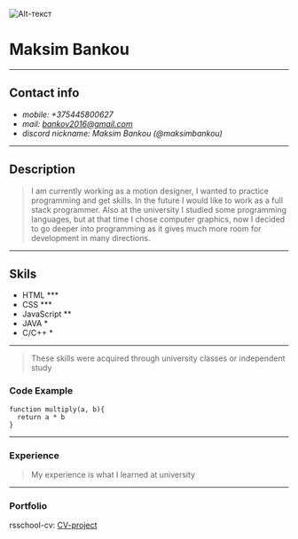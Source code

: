 ![Alt-текст](photo.PNG "My Photo")
# Maksim Bankou
-------
## Contact info
* *mobile: +375445800627*     
* *mail: bankov2016@gmail.com*     
* *discord nickname: Maksim Bankou (@maksimbankou)*
----
## Description  
>I am currently working as a motion designer, I wanted to practice programming and get skills. In the future I would like to work as a full stack programmer. Also at the university I studied some programming languages, but at that time I chose computer graphics, now I decided to go deeper into programming as it gives much more room for development in many directions.
-------
## Skils 
* HTML ***
* CSS ***
* JavaScript \**
* JAVA \*
* C/C++ \*
-------
>These skills were acquired through university classes or independent study

### Code Example
```
function multiply(a, b){
  return a * b
}
``` 
------------
### Experience 
>My experience is what I learned at university
--------
### Portfolio
rsschool-cv: [CV-project](https://github.com/MaksimBankou/rsschool-cv.git "GIT")